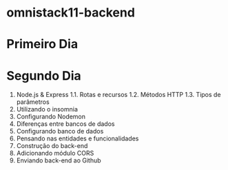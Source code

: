 # omnistack11-backend
# Primeiro Dia

# Segundo Dia
1. Node.js & Express
1.1. Rotas e recursos
1.2. Métodos HTTP
1.3. Tipos de parâmetros
2. Utilizando o insomnia
3. Configurando Nodemon
4. Diferenças entre bancos de dados
5. Configurando banco de dados
6. Pensando nas entidades e funcionalidades
7. Construção do back-end
8. Adicionando módulo CORS
9. Enviando back-end ao Github